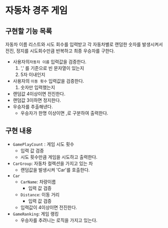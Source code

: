 # 자동차 경주 게임
## 구현할 기능 목록
자동차 이름 리스트와 시도 회수를 입력받고 각 자동차별로 랜덤한 숫자를 발생시켜서 전진, 정지를 시도회수만큼 반복하고 최종 우승자를 구한다.

- 사용자의`자동차 이름` 입력값을 검증한다.
  1. ',' 를 기준으로 빈 문자열이 있는지 
  2. 5자 이내인지
- 사용자의 `이동 횟수` 입력값을 검증한다.
  1. 숫자만 입력했는지
- 랜덤값 4이상이면 전진한다.
- 랜덤값 3이하면 정지한다.
- 우승자를 추출해낸다.
  - 우승자가 한명 이상이면 ,로 구분하여 출력한다.

## 구현 내용
- `GamePlayCount` : 게임 시도 횟수
  - 입력 값 검증
  - 시도 횟수만큼 게임을 시도하고 출력한다.
- `CarGroup`: 자동차 컬렉션을 가지고 있는 차
  - 랜덤값을 발생시켜 'Car'를 호출한다.
- `Car`
  - `CarName`: 차량이름
      - 입력 값 검증
  - `Distance`: 이동 거리
      - 입력 값 검증
  - 입력값이 4이상이면 전진한다.
- `GameRanking`: 게임 랭킹
  - 우승자를 추려니는 로직을 가지고 있는다.
